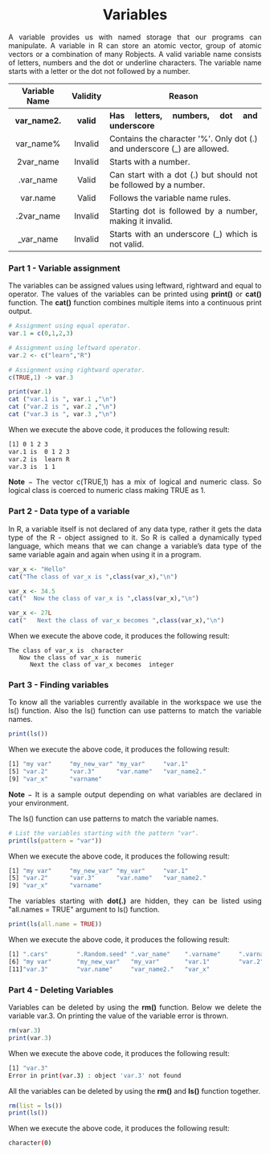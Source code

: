 <div align='justify'>

# <div align='center'>Variables</div>

A variable provides us with named storage that our programs can manipulate. A variable in R can store an atomic vector, group of atomic vectors or a combination of many Robjects. A valid variable name consists of letters, numbers and the dot or underline characters. The variable name starts with a letter or the dot not followed by a number.

<table align='center'>
    <tr align='center'>
        <th>Variable Name</th>
        <th>Validity</th>
        <th>Reason</th>
    </tr>
    <tr>
        <th align='center'>var_name2.	</th>
        <th align='center'>valid</th>
        <th align='justify'>Has letters, numbers, dot and underscore</th>
    </tr>
    <tr>
        <td align="center">var_name%</td>
        <td align="center">Invalid</td>
        <td align="justify">Contains the character '%'. Only dot (.) and underscore (_) are allowed.</td>
    </tr>
    <tr>
        <td align="center">2var_name</td>
        <td align="center">Invalid</td>
        <td align="justify">Starts with a number.</td>
    </tr>
    <tr>
        <td align="center">.var_name</td>
        <td align="center">Valid</td>
        <td align="justify">Can start with a dot (.) but should not be followed by a number.</td>
    </tr>
    <tr>
        <td align="center">var.name</td>
        <td align="center">Valid</td>
        <td align="justify">Follows the variable name rules.</td>
    </tr>
    <tr>
        <td align="center">.2var_name</td>
        <td align="center">Invalid</td>
        <td align="justify">Starting dot is followed by a number, making it invalid.</td>
    </tr>
    <tr>
        <td align="center">_var_name</td>
        <td align="center">Invalid</td>
        <td align="justify">Starts with an underscore (_) which is not valid.</td>
    </tr>
</table>

### Part 1 - Variable assignment

The variables can be assigned values using leftward, rightward and equal to operator. The values of the variables can be printed using __print()__ or __cat()__ function. The __cat()__ function combines multiple items into a continuous print output.

```R
# Assignment using equal operator.
var.1 = c(0,1,2,3)           

# Assignment using leftward operator.
var.2 <- c("learn","R")   

# Assignment using rightward operator.   
c(TRUE,1) -> var.3           

print(var.1)
cat ("var.1 is ", var.1 ,"\n")
cat ("var.2 is ", var.2 ,"\n")
cat ("var.3 is ", var.3 ,"\n")
```

When we execute the above code, it produces the following result:

```bash
[1] 0 1 2 3
var.1 is  0 1 2 3 
var.2 is  learn R 
var.3 is  1 1 
```

__Note__ − The vector c(TRUE,1) has a mix of logical and numeric class. So logical class is coerced to numeric class making TRUE as 1.

### Part 2 - Data type of a variable

In R, a variable itself is not declared of any data type, rather it gets the data type of the R - object assigned to it. So R is called a dynamically typed language, which means that we can change a variable’s data type of the same variable again and again when using it in a program.

```R
var_x <- "Hello"
cat("The class of var_x is ",class(var_x),"\n")

var_x <- 34.5
cat("  Now the class of var_x is ",class(var_x),"\n")

var_x <- 27L
cat("   Next the class of var_x becomes ",class(var_x),"\n")
```

When we execute the above code, it produces the following result:

```
The class of var_x is  character 
   Now the class of var_x is  numeric 
      Next the class of var_x becomes  integer
```

### Part 3 - Finding variables

To know all the variables currently available in the workspace we use the ls() function. Also the ls() function can use patterns to match the variable names.

```R
print(ls())
```

When we execute the above code, it produces the following result:

```bash
[1] "my var"     "my_new_var" "my_var"     "var.1"      
[5] "var.2"      "var.3"      "var.name"   "var_name2."
[9] "var_x"      "varname"
```

__Note__ − It is a sample output depending on what variables are declared in your environment.

The ls() function can use patterns to match the variable names.

```r
# List the variables starting with the pattern "var".
print(ls(pattern = "var"))
```

When we execute the above code, it produces the following result:

```bash
[1] "my var"     "my_new_var" "my_var"     "var.1"      
[5] "var.2"      "var.3"      "var.name"   "var_name2."
[9] "var_x"      "varname"  
```

The variables starting with __dot(.)__ are hidden, they can be listed using "all.names = TRUE" argument to ls() function.

```R
print(ls(all.name = TRUE))
```

When we execute the above code, it produces the following result:

```bash
[1] ".cars"        ".Random.seed" ".var_name"    ".varname"     ".varname2"   
[6] "my var"       "my_new_var"   "my_var"       "var.1"        "var.2"        
[11]"var.3"        "var.name"     "var_name2."   "var_x"
```

### Part 4 - Deleting Variables

Variables can be deleted by using the __rm()__ function. Below we delete the variable var.3. On printing the value of the variable error is thrown.

```r
rm(var.3)
print(var.3)
```

When we execute the above code, it produces the following result:

```bash
[1] "var.3"
Error in print(var.3) : object 'var.3' not found
```

All the variables can be deleted by using the __rm()__ and __ls()__ function together.

```r
rm(list = ls())
print(ls())
```

When we execute the above code, it produces the following result:

```bash
character(0)
```

</div>